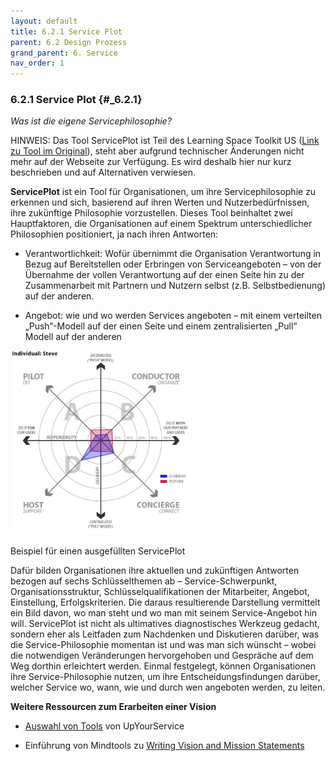 ```yaml
---
layout: default
title: 6.2.1 Service Plot
parent: 6.2 Design Prozess
grand_parent: 6. Service
nav_order: 1
---
```


### 6.2.1 Service Plot {#_6.2.1}

*Was ist die eigene Servicephilosophie?*

HINWEIS: Das Tool ServicePlot ist Teil des Learning Space Toolkit US
([Link zu Tool im Original](https://learningspacetoolkit.org/services-and-support/serviceplot/index.html)),
steht aber aufgrund technischer Änderungen nicht mehr auf der Webseite zur
Verfügung. Es wird deshalb hier nur kurz beschrieben und auf Alternativen
verwiesen.

**ServicePlot** ist ein Tool für Organisationen, um ihre
Servicephilosophie zu erkennen und sich, basierend auf ihren Werten und
Nutzerbedürfnissen, ihre zukünftige Philosophie vorzustellen. Dieses
Tool beinhaltet zwei Hauptfaktoren, die Organisationen auf einem
Spektrum unterschiedlicher Philosophien positioniert, ja nach ihren
Antworten:

-   Verantwortlichkeit: Wofür übernimmt die Organisation Verantwortung
    in Bezug auf Bereitstellen oder Erbringen von Serviceangeboten – von
    der Übernahme der vollen Verantwortung auf der einen Seite hin zu
    der Zusammenarbeit mit Partnern und Nutzern selbst (z.B.
    Selbstbedienung) auf der anderen.

-   Angebot: wie und wo werden Services angeboten – mit einem verteilten
    „Push“-Modell auf der einen Seite und einem zentralisierten „Pull“
    Modell auf der anderen

<img src="./media/image2.png" style="width:3.0066in;height:3.07292in" alt="C:\095BE625\30DB0234-6D90-42FF-B947-F0196E2C4680-Dateien\image009.png" />

Beispiel für einen ausgefüllten ServicePlot

Dafür bilden Organisationen ihre aktuellen und zukünftigen Antworten bezogen
auf sechs Schlüsselthemen ab – Service-Schwerpunkt,
Organisationsstruktur, Schlüsselqualifikationen der Mitarbeiter,
Angebot, Einstellung, Erfolgskriterien. Die daraus resultierende
Darstellung vermittelt ein Bild davon, wo man steht und wo man mit
seinem Service-Angebot hin will. ServicePlot ist nicht als ultimatives
diagnostisches Werkzeug gedacht, sondern eher als Leitfaden zum
Nachdenken und Diskutieren darüber, was die Service-Philosophie momentan
ist und was man sich wünscht – wobei die notwendigen Veränderungen
hervorgehoben und Gespräche auf dem Weg dorthin erleichtert werden.
Einmal festgelegt, können Organisationen ihre Service-Philosophie
nutzen, um ihre Entscheidungsfindungen darüber, welcher Service wo,
wann, wie und durch wen angeboten werden, zu leiten.

**Weitere Ressourcen zum Erarbeiten einer Vision**

-   [Auswahl von Tools](http://www.upyourservice.com/learning-library/customer-service-vision) von UpYourService

-   Einführung von Mindtools zu [Writing Vision and Mission Statements](http://www.mindtools.com/pages/article/newLDR_90.htm)
